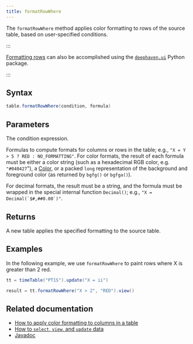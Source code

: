 ```yaml
---
title: formatRowWhere
---
```


The `formatRowWhere` method applies color formatting to rows of the source table, based on user-specified conditions.

:::

[Formatting rows](/core/ui/docs/components/table/#formatting-rows-and-columns) can also be accomplished using the [`deephaven.ui`](/core/ui/docs/) Python package. 

:::

## Syntax

```groovy syntax
table.formatRowWhere(condition, formula)
```

## Parameters

<ParamTable>
<Param name="condition" type="String">

The condition expression.

</Param>
<Param name="formula" type="String">

Formulas to compute formats for columns or rows in the table; e.g., `"X = Y > 5 ? RED : NO_FORMATTING"`.
For color formats, the result of each formula must be either a color string (such as a hexadecimal RGB color, e.g. `"#040427`"), a [Color](/core/javadoc/io/deephaven/gui/color/Color.html), or a packed `long` representation of the background and foreground color (as returned by `bgfg()` or `bgfga()`).

For decimal formats, the result must be a string, and the formula must be wrapped in the special internal function `Decimal()`; e.g., ``"X = Decimal(`$#,##0.00`)"``.

</Param>
</ParamTable>

## Returns

A new table applies the specified formatting to the source table.

## Examples

In the following example, we use `formatRowWhere` to paint rows where X is greater than 2 red.

```groovy order=result,tt
tt = timeTable("PT1S").update("X = ii")

result = tt.formatRowWhere("X > 2", "RED").view()
```

## Related documentation

- [How to apply color formatting to columns in a table](../../../how-to-guides/format-columns.md)
- [How to `select`, `view`, and `update` data](../../../how-to-guides/use-select-view-update.md)
- [Javadoc](/core/javadoc/io/deephaven/engine/table/Table.html)
